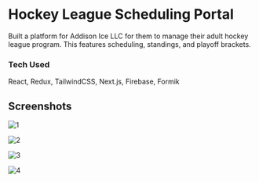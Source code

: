 
# Hockey League Scheduling Portal

Built a platform for Addison Ice LLC for them to manage their adult hockey league program. This features scheduling, standings, and playoff brackets.


### Tech Used

React, Redux, TailwindCSS, Next.js, Firebase, Formik



## Screenshots
![1](https://github.com/zachrynewycz/addison-adult-league-portal/assets/85086293/97109a1f-26de-45ff-b74f-c30827f35a87)

![2](https://github.com/zachrynewycz/addison-adult-league-portal/assets/85086293/c9350335-95fe-42d0-a2c8-3d369b5f3033)

![3](https://github.com/zachrynewycz/addison-adult-league-portal/assets/85086293/432159fd-cea7-4cab-9bc8-2b05d8bf76eb)

![4](https://github.com/zachrynewycz/addison-adult-league-portal/assets/85086293/65337157-49c7-451f-80d6-da134c18dda6)




